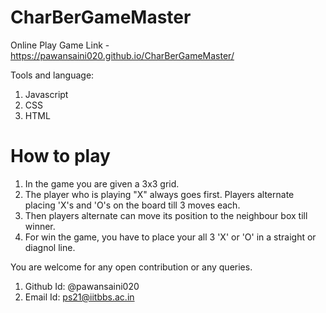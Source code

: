 # CharBerGameMaster
Online Play Game Link - https://pawansaini020.github.io/CharBerGameMaster/

Tools and language:
1. Javascript
2. CSS
3. HTML

# How to play
1. In the game you are given a 3x3 grid.
2. The player who is playing "X" always goes first. Players alternate placing 'X's and 'O's on the board till 3 moves each.
3. Then players alternate can move its position to the neighbour box till winner.
4. For win the game, you have to place your all 3 'X' or 'O' in a straight or diagnol line.


You are welcome for any open contribution or any queries.
1. Github Id: @pawansaini020
2. Email Id: ps21@iitbbs.ac.in
